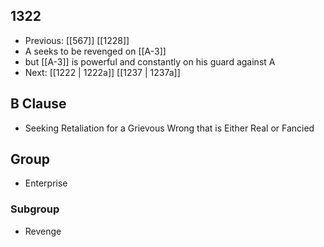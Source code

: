 ## 1322
- Previous: [[567]] [[1228]] 
- A seeks to be revenged on [[A-3]]
- but [[A-3]] is powerful and constantly on his guard against A
- Next: [[1222 | 1222a]] [[1237 | 1237a]] 

## B Clause
- Seeking Retaliation for a Grievous Wrong that is Either Real or Fancied

## Group
- Enterprise

### Subgroup
- Revenge

